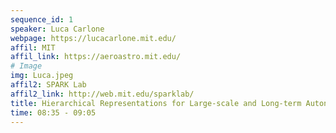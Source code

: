```yaml
---
sequence_id: 1
speaker: Luca Carlone
webpage: https://lucacarlone.mit.edu/
affil: MIT
affil_link: https://aeroastro.mit.edu/
# Image
img: Luca.jpeg
affil2: SPARK Lab
affil2_link: http://web.mit.edu/sparklab/
title: Hierarchical Representations for Large-scale and Long-term Autonomy
time: 08:35 - 09:05
---
```

